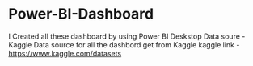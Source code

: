 # Power-BI-Dashboard

I Created all these dashboard by using Power BI Deskstop
Data soure - Kaggle
Data source for all the dashbord get from Kaggle
kaggle link - https://www.kaggle.com/datasets
